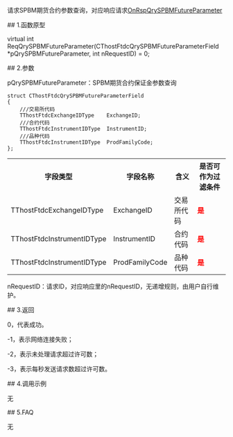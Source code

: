 <p>请求SPBM期货合约参数查询，对应响应请求<a href="../../CTHOSTFTDCTRADERAPI/ONRSPQRYSPBMFUTUREPARAMETER/">OnRspQrySPBMFutureParameter</a></p>
<span class="anchor" id="255032b7-f9eb-43c8-b9a8-63b80f7c2b64"></span>
## 1.函数原型
<p>virtual int ReqQrySPBMFutureParameter(CThostFtdcQrySPBMFutureParameterField *pQrySPBMFutureParameter, int nRequestID) = 0;</p>
<span class="anchor" id="7dc0def4-b9c5-40f1-aec6-e251c0a51702"></span>
## 2.参数
<p>pQrySPBMFutureParameter：SPBM期货合约保证金参数查询</p>
<pre><code>struct CThostFtdcQrySPBMFutureParameterField
{
    ///交易所代码
    TThostFtdcExchangeIDType    ExchangeID;
    ///合约代码
    TThostFtdcInstrumentIDType  InstrumentID;
    ///品种代码
    TThostFtdcInstrumentIDType  ProdFamilyCode;
};
</code></pre>
<table><tr><th style="TEXT-ALIGN: center;">字段类型</th><th style="TEXT-ALIGN: center;">字段名称</th><th style="TEXT-ALIGN: center;">含义</th><th style="TEXT-ALIGN: center;">是否可作为过滤条件</th></tr><tr><td style="TEXT-ALIGN: left;">TThostFtdcExchangeIDType</td>
<td style="TEXT-ALIGN: left;">ExchangeID</td>
<td style="TEXT-ALIGN: left;">交易所代码</td>
<td style="TEXT-ALIGN: left;"><strong><font color="#FF0000">是</font></strong></td>
</tr>
<tr><td style="TEXT-ALIGN: left;">TThostFtdcInstrumentIDType</td>
<td style="TEXT-ALIGN: left;">InstrumentID</td>
<td style="TEXT-ALIGN: left;">合约代码</td>
<td style="TEXT-ALIGN: left;"><strong><font color="#FF0000">是</font></strong></td>
</tr>
<tr><td style="TEXT-ALIGN: left;">TThostFtdcInstrumentIDType</td>
<td style="TEXT-ALIGN: left;">ProdFamilyCode</td>
<td style="TEXT-ALIGN: left;">品种代码</td>
<td style="TEXT-ALIGN: left;"><strong><font color="#FF0000">是</font></strong></td>
</tr>
</table>
<p>nRequestID：请求ID，对应响应里的nRequestID，无递增规则，由用户自行维护。</p>
<span class="anchor" id="a887b879-d363-410f-a02c-84555ba264d2"></span>
## 3.返回
<p>0，代表成功。</p>
<p>-1，表示网络连接失败；</p>
<p>-2，表示未处理请求超过许可数；</p>
<p>-3，表示每秒发送请求数超过许可数。</p>
<span class="anchor" id="0fd4f3ef-7b58-4877-af93-242366af71fd"></span>
## 4.调用示例
<p>无</p>
<span class="anchor" id="4284d1e4-d9dc-4d8a-814b-8b98c925c3ed"></span>
## 5.FAQ
<p>无</p>
